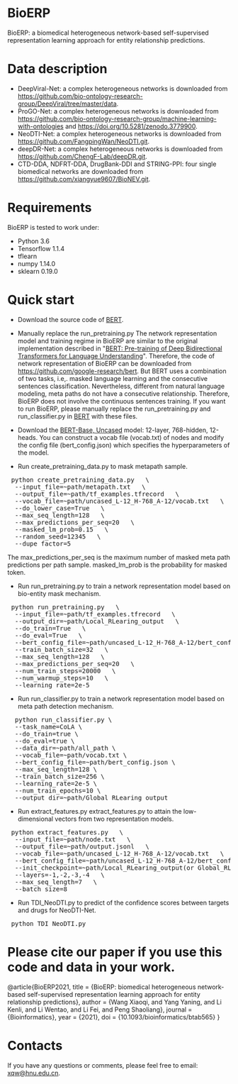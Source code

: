 # BioERP
BioERP: a biomedical heterogeneous network-based self-supervised representation learning approach for entity relationship predictions.

# Data description
* DeepViral-Net: a complex heterogeneous networks is downloaded from https://github.com/bio-ontology-research-group/DeepViral/tree/master/data.
* ProGO-Net: a complex heterogeneous networks is downloaded from https://github.com/bio-ontology-research-group/machine-learning-with-ontologies and https://doi.org/10.5281/zenodo.3779900.
* NeoDTI-Net: a complex heterogeneous networks is downloaded from https://github.com/FangpingWan/NeoDTI.git.
* deepDR-Net: a complex heterogeneous networks is downloaded from https://github.com/ChengF-Lab/deepDR.git.
* CTD-DDA, NDFRT-DDA, DrugBank-DDI and STRING-PPI: four single biomedical networks are downloaded from https://github.com/xiangyue9607/BioNEV.git.

# Requirements
BioERP is tested to work under:
* Python 3.6  
* Tensorflow 1.1.4
* tflearn
* numpy 1.14.0
* sklearn 0.19.0

# Quick start
* Download the source code of [BERT](https://github.com/google-research/bert). 
* Manually replace the run_pretraining.py
The network representation model and training regime in BioERP are similar to the original implementation described in "[BERT: Pre-training of Deep Bidirectional Transformers for Language Understanding](https://www.aclweb.org/anthology/N19-1423/)". Therefore, the code of network representation of BioERP can be downloaded from https://github.com/google-research/bert. But BERT uses a combination of two tasks, i.e,. masked language learning and the consecutive sentences classification. Nevertheless, different from natural language modeling, meta paths do not have a consecutive relationship. Therefore, BioERP does not involve the continuous sentences training. If you want to run BioERP, please manually replace the run_pretraining.py and run_classifier.py in [BERT](https://github.com/google-research/bert) with these files. 
  
* Download the [BERT-Base, Uncased](https://storage.googleapis.com/bert_models/2018_10_18/uncased_L-12_H-768_A-12.zip) model: 12-layer, 768-hidden, 12-heads. 
You can construct a vocab file (vocab.txt) of nodes and modify the config file (bert_config.json) which specifies the hyperparameters of the model.
* Run create_pretraining_data.py to mask metapath sample.  
<pre> python create_pretraining_data.py   \
  --input_file=~path/metapath.txt   \
  --output_file=~path/tf_examples.tfrecord   \
  --vocab_file=~path/uncased_L-12_H-768_A-12/vocab.txt   \ 
  --do_lower_case=True   \  
  --max_seq_length=128   \  
  --max_predictions_per_seq=20   \
  --masked_lm_prob=0.15   \ 
  --random_seed=12345   \
  --dupe_factor=5 </pre>
The max_predictions_per_seq is the maximum number of masked meta path predictions per path sample. masked_lm_prob is the probability for masked token.

* Run run_pretraining.py to train a network representation model based on bio-entity mask mechanism.
<pre> python run_pretraining.py   \  
  --input_file=~path/tf_examples.tfrecord   \  
  --output_dir=~path/Local_RLearing_output   \  
  --do_train=True   \  
  --do_eval=True   \  
  --bert_config_file=~path/uncased_L-12_H-768_A-12/bert_config.json   \ 
  --train_batch_size=32   \  
  --max_seq_length=128   \  
  --max_predictions_per_seq=20   \  
  --num_train_steps=20000   \  
  --num_warmup_steps=10   \  
  --learning_rate=2e-5  </pre>
  
* Run run_classifier.py to train a network representation model based on meta path detection mechanism.
<pre>  python run_classifier.py \
  --task_name=CoLA \
  --do_train=true \
  --do_eval=true \
  --data_dir=~path/all_path \
  --vocab_file=~path/vocab.txt \
  --bert_config_file=~path/bert_config.json \
  --max_seq_length=128 \
  --train_batch_size=256 \
  --learning_rate=2e-5 \
  --num_train_epochs=10 \
  --output_dir=~path/Global_RLearing_output  </pre>

* Run extract_features.py extract_features.py to attain the low-dimensional vectors from two representation models.
<pre> python extract_features.py   \  
  --input_file=~path/node.txt   \  
  --output_file=~path/output.jsonl   \  
  --vocab_file=~path/uncased_L-12_H-768_A-12/vocab.txt   \  
  --bert_config_file=~path/uncased_L-12_H-768_A-12/bert_config.json   \  
  --init_checkpoint=~path/Local_RLearing_output(or Global_RLearing_output)/model.ckpt  \  
  --layers=-1,-2,-3,-4   \  
  --max_seq_length=7   \  
  --batch_size=8   </pre>
  
* Run TDI_NeoDTI.py to predict of the confidence scores between targets and drugs for NeoDTI-Net. 
<pre> python TDI_NeoDTI.py </pre> 

# Please cite our paper if you use this code and data in your work.
@article{BioERP2021,
title = {BioERP: biomedical heterogeneous network-based self-supervised representation learning approach for entity relationship predictions},
author = {Wang Xiaoqi, and Yang Yaning, and Li Kenli, and Li Wentao, and Li Fei, and Peng Shaoliang},
journal = {Bioinformatics},
year = {2021},
doi = {10.1093/bioinformatics/btab565}
}

# Contacts
If you have any questions or comments, please feel free to email: xqw@hnu.edu.cn.
